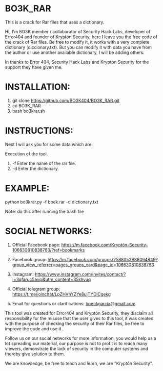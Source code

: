 # BO3K_RAR

This is a crack for Rar files that uses a dictionary.

Hi, I'm BO3K member / collaborator of Security Hack Labs, developer of Error404 and founder of Kryptón Security, here I leave you the free code of the crack of Rar files. Be free to modify it, it works with a very complete dictionary (diccionary.txt). But you can modify it with data you have from the author or use another available dictionary, I will be adding others.

In thanks to Error 404, Security Hack Labs and Kryptón Security for the support they have given me.

# INSTALLATION:

   1) git clone https://github.com/BO3K404/BO3K_RAR.git
   2) cd BO3K_RAR
   3) bash bo3krar.sh

# INSTRUCTIONS:

Next I will ask you for some data which are:

Execution of the tool.

   1) -f Enter the name of the rar file.
   2) -d Enter the dictionary.

# EXAMPLE:

python bo3krar.py -f boek.rar -d dictionary.txt

Note: do this after running the bash file

# SOCIAL NETWORKS:

   1) Official Facebook page: https://m.facebook.com/Kryptón-Security-106630810838763/?ref=bookmarks
   
   2) Facebook group: https://m.facebook.com/groups/2588053988094849?group_view_referrer=pages_groups_card&page_id=106630810838763

   3) Instagram: https://www.instagram.com/invites/contact/?i=3qfaruc5avqi&utm_content=35khvuq

   4) Official telegram group: https://t.me/joinchat/LpZHVhYZYe8ujTYDICgekg

   5) Email for questions or clarifications: boeckgarcia@gmail.com

This tool was created for Error404 and Kryptón Security, they disclaim all responsibility for the misuse that the user gives to this tool, it was created with the purpose of checking the security of their Rar files, be free to improve the code and use it .

Follow us on our social networks for more information, you would help us a lot spreading our material, our purpose is not to profit is to reach many viewers, demonstrate the lack of security in the computer systems and thereby give solution to them.

We are knowledge, be free to teach and learn, we are "Kryptón Security".
